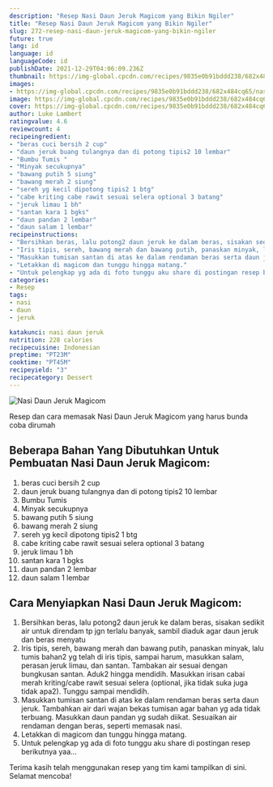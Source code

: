 ```yaml
---
description: "Resep Nasi Daun Jeruk Magicom yang Bikin Ngiler"
title: "Resep Nasi Daun Jeruk Magicom yang Bikin Ngiler"
slug: 272-resep-nasi-daun-jeruk-magicom-yang-bikin-ngiler
future: true
lang: id
language: id
languageCode: id
publishDate: 2021-12-29T04:06:09.236Z 
thumbnail: https://img-global.cpcdn.com/recipes/9835e0b91bddd238/682x484cq65/nasi-daun-jeruk-magicom-foto-resep-utama.png
images:
- https://img-global.cpcdn.com/recipes/9835e0b91bddd238/682x484cq65/nasi-daun-jeruk-magicom-foto-resep-utama.png
image: https://img-global.cpcdn.com/recipes/9835e0b91bddd238/682x484cq65/nasi-daun-jeruk-magicom-foto-resep-utama.png
cover: https://img-global.cpcdn.com/recipes/9835e0b91bddd238/682x484cq65/nasi-daun-jeruk-magicom-foto-resep-utama.png
author: Luke Lambert
ratingvalue: 4.6
reviewcount: 4
recipeingredient:
- "beras cuci bersih 2 cup"
- "daun jeruk buang tulangnya dan di potong tipis2 10 lembar"
- "Bumbu Tumis "
- "Minyak secukupnya"
- "bawang putih 5 siung"
- "bawang merah 2 siung"
- "sereh yg kecil dipotong tipis2 1 btg"
- "cabe kriting cabe rawit sesuai selera optional 3 batang"
- "jeruk limau 1 bh"
- "santan kara 1 bgks"
- "daun pandan 2 lembar"
- "daun salam 1 lembar"
recipeinstructions:
- "Bersihkan beras, lalu potong2 daun jeruk ke dalam beras, sisakan sedikit air untuk direndam tp jgn terlalu banyak, sambil diaduk agar daun jeruk dan beras menyatu"
- "Iris tipis, sereh, bawang merah dan bawang putih, panaskan minyak, lalu tumis bahan2 yg telah di iris tipis, sampai harum, masukkan salam, perasan jeruk limau, dan santan. Tambakan air sesuai dengan bungkusan santan. Aduk2 hingga mendidih. Masukkan irisan cabai merah kriting/cabe rawit sesuai selera (optional, jika tidak suka juga tidak apa2). Tunggu sampai mendidih."
- "Masukkan tumisan santan di atas ke dalam rendaman beras serta daun jeruk. Tambahkan air dari wajan bekas tumisan agar bahan yg ada tidak terbuang. Masukkan daun pandan yg sudah diikat. Sesuaikan air rendaman dengan beras, seperti memasak nasi."
- "Letakkan di magicom dan tunggu hingga matang."
- "Untuk pelengkap yg ada di foto tunggu aku share di postingan resep berikutnya yaa..."
categories:
- Resep
tags:
- nasi
- daun
- jeruk

katakunci: nasi daun jeruk 
nutrition: 228 calories
recipecuisine: Indonesian
preptime: "PT23M"
cooktime: "PT45M"
recipeyield: "3"
recipecategory: Dessert
---
```



![Nasi Daun Jeruk Magicom](https://img-global.cpcdn.com/recipes/9835e0b91bddd238/682x484cq65/nasi-daun-jeruk-magicom-foto-resep-utama.png)

Resep dan cara memasak  Nasi Daun Jeruk Magicom yang harus bunda coba dirumah

<!--inarticleads1-->

## Beberapa Bahan Yang Dibutuhkan Untuk Pembuatan Nasi Daun Jeruk Magicom:

1. beras cuci bersih 2 cup
1. daun jeruk buang tulangnya dan di potong tipis2 10 lembar
1. Bumbu Tumis 
1. Minyak secukupnya
1. bawang putih 5 siung
1. bawang merah 2 siung
1. sereh yg kecil dipotong tipis2 1 btg
1. cabe kriting cabe rawit sesuai selera optional 3 batang
1. jeruk limau 1 bh
1. santan kara 1 bgks
1. daun pandan 2 lembar
1. daun salam 1 lembar



<!--inarticleads2-->

## Cara Menyiapkan Nasi Daun Jeruk Magicom:

1. Bersihkan beras, lalu potong2 daun jeruk ke dalam beras, sisakan sedikit air untuk direndam tp jgn terlalu banyak, sambil diaduk agar daun jeruk dan beras menyatu
1. Iris tipis, sereh, bawang merah dan bawang putih, panaskan minyak, lalu tumis bahan2 yg telah di iris tipis, sampai harum, masukkan salam, perasan jeruk limau, dan santan. Tambakan air sesuai dengan bungkusan santan. Aduk2 hingga mendidih. Masukkan irisan cabai merah kriting/cabe rawit sesuai selera (optional, jika tidak suka juga tidak apa2). Tunggu sampai mendidih.
1. Masukkan tumisan santan di atas ke dalam rendaman beras serta daun jeruk. Tambahkan air dari wajan bekas tumisan agar bahan yg ada tidak terbuang. Masukkan daun pandan yg sudah diikat. Sesuaikan air rendaman dengan beras, seperti memasak nasi.
1. Letakkan di magicom dan tunggu hingga matang.
1. Untuk pelengkap yg ada di foto tunggu aku share di postingan resep berikutnya yaa...




Terima kasih telah menggunakan resep yang tim kami tampilkan di sini. Selamat mencoba!
